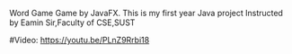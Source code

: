 Word Game Game by JavaFX.
This is my first year Java project Instructed by Eamin Sir,Faculty of CSE,SUST

#Video: https://youtu.be/PLnZ9Rrbi18
